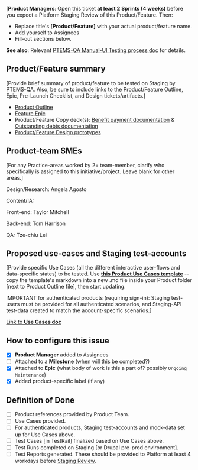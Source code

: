 \[**Product Managers**: Open this ticket **at least 2 Sprints (4 weeks)** before you expect a Platform Staging Review of this Product/Feature.  Then:
- Replace title's **[Product/Feature]** with your actual product/feature name.
- Add yourself to Assignees
- Fill-out sections below.

**See also**: Relevant [PTEMS-QA Manual-UI Testing process doc](https://github.com/department-of-veterans-affairs/va.gov-team/blob/master/teams/vsa/engineering/qa/manual-ui-testing-process.md) for details.

## Product/Feature summary

\[Provide brief summary of product/feature to be tested on Staging by PTEMS-QA. Also, be sure to include links to the Product/Feature Outline, Epic, Pre-Launch Checklist, and Design tickets/artifacts.]

- [Product Outline](https://github.com/department-of-veterans-affairs/va.gov-team/tree/master/products/identity-personalization/my-va)
- [Feature Epic](https://github.com/department-of-veterans-affairs/va.gov-team/issues/43332)
- Product/Feature Copy deck(s): [Benefit payment documentation](https://github.com/department-of-veterans-affairs/va.gov-team/blob/master/products/identity-personalization/my-va/payment-history/documentation/benefit-payments-FE-documentation.md) & [Outstanding debts documentation](https://github.com/department-of-veterans-affairs/va.gov-team/blob/master/products/identity-personalization/my-va/payment-history/documentation/outstanding-debts-FE-documentation.md)
- [Product/Feature Design prototypes](https://www.sketch.com/s/9b0e6efc-423a-4354-9db3-ab2083d566c9/a/rb3RzvK)

## Product-team SMEs

\[For any Practice-areas worked by 2+ team-member, clarify who specifically is assigned to this initiative/project. Leave blank for other areas.\]

Design/Research: Angela Agosto

Content/IA: 

Front-end: Taylor Mitchell

Back-end: Tom Harrison

QA: Tze-chiu Lei

## Proposed use-cases and Staging test-accounts

\[Provide specific Use Cases (all the different interactive user-flows and data-specific states) to be tested.  Use **[this Product Use Cases template](https://github.com/department-of-veterans-affairs/va.gov-team/blob/master/teams/vsa/design/product-use-cases-template.md)** -- copy the template's markdown into a new .md file inside your Product folder [next to Product Outline file], then start updating.

IMPORTANT for authenticated products (requiring sign-in): Staging test-users must be provided for all authenticated scenarios, and Staging-API test-data created to match the account-specific scenarios.]

[Link to **Use Cases doc**](https://github.com/department-of-veterans-affairs/va.gov-team-sensitive/blob/master/Administrative/vagov-users/staging-test-accounts-myva-payment-info-v2.md)

## How to configure this issue

- [X] **Product Manager** added to Assignees
- [ ] Attached to a **Milestone** (when will this be completed?)
- [X] Attached to **Epic** (what body of work is this a part of? possibly `Ongoing Maintenance`)
- [X] Added product-specific label (if any)

## Definition of Done

- [ ] Product references provided by Product Team.
- [ ] Use Cases provided.
- [ ] For authenticated products, Staging test-accounts and mock-data set up for Use Cases above.
- [ ] Test Cases [in TestRail] finalized based on Use Cases above.
- [ ] Test Runs completed on Staging [or Drupal pre-prod environment].
- [ ] Test Reports generated.  These should be provided to Platform at least 4 workdays before [Staging Review](https://depo-platform-documentation.scrollhelp.site/collaboration-cycle/Staging-review.1810137181.html).
